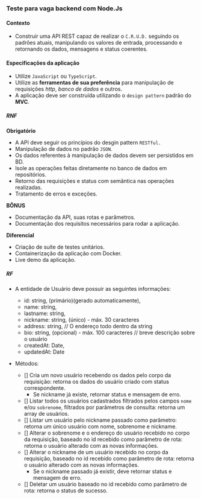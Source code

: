 ### Teste para vaga backend com Node.Js

#### Contexto

- Construir uma API REST capaz de realizar o `C.R.U.D.` seguindo os padrões atuais, manipulando os valores de entrada, processando e retornando os dados, mensagens e status coerentes.

#### Especificações da aplicação

- Utilize `JavaScript` ou `TypeScript`.
- Utilize as **ferramentas de sua preferência** para manipulação de requisições _http_, _banco de dados_ e outros.
- A aplicação deve ser construída utilizando o `design pattern` padrão do **MVC**.

##### RNF

**Obrigatório**

- A API deve seguir os princípios do desgin pattern `RESTful.`
- Manipulação de dados no padrão `JSON`.
- Os dados referentes à manipulação de dados devem ser persistidos em BD.
- Isole as operações feitas diretamente no banco de dados em repositórios.
- Retorno das requisições e status com semântica nas operações realizadas.
- Tratamento de erros e exceções.

**BÔNUS**

- Documentação da API, suas rotas e parâmetros.
- Documentação dos requisitos necessários para rodar a aplicação.

**Diferencial**

- Criação de suíte de testes unitários.
- Containerização da aplicação com Docker.
- Live demo da aplicação.

##### RF

- A entidade de Usuário deve possuir as seguintes informações:
  - id: string, (primário)(gerado automaticamente),
  - name: string,
  - lastname: string,
  - nickname: string, (único) - máx. 30 caracteres
  - address: string, // O endereço todo dentro da string
  - bio: string, (opcional) - máx. 100 caracteres // breve descrição sobre o usuário
  - createdAt: Date,
  - updatedAt: Date

- Métodos:
  - [] Cria um novo usuário recebendo os dados pelo corpo da requisição: retorna os dados do usuário criado com status correspondente.
    - Se nickname já existe, retornar status e mensagem de erro.
  - [] Listar todos os usuários cadastrados filtrados pelos campos `nome` e/ou `sobrenome`, filtrados por parâmetros de consulta: retorna um array de usuários.
  - [] Listar um usuário pelo nickname passado como parâmetro: retorna um único usuário com nome, sobrenome e nickname.
  - [] Alterar o sobrenome e o endereço do usuário recebido no corpo da requisição, baseado no id recebido como parâmetro de rota: retorna o usuário alterado com as novas informações.
  - [] Alterar o nickname de um usuário recebido no corpo da requisição, baseado no id recebido como parâmetro de rota: retorna o usuário alterado com as novas informações.
    - Se o nickname passado já existir, deve retornar status e mensagem de erro.
  - [] Deletar um usuário baseado no id recebido como parâmetro de rota: retorna o status de sucesso.

